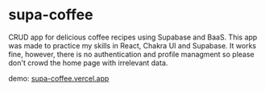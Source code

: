 # supa-coffee

CRUD app for delicious coffee recipes using Supabase and BaaS.
This app was made to practice my skills in React, Chakra UI and Supabase.
It works fine, however, there is no authentication and profile managment so please don't crowd the home page with irrelevant data.


demo: [supa-coffee.vercel.app](https://supa-coffee-gg2m.vercel.app/)
